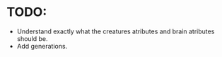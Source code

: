 # TODO:
- Understand exactly what the creatures atributes and brain atributes should be.
- Add generations.
